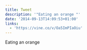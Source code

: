 ```yaml
---
title: Tweet
description: '"Eating an orange "'
date: '2014-09-13T14:09:53+01:00'
links:
  - 'https://vine.co/v/Oa5ImPIaOiu'
---
```

Eating an orange 
